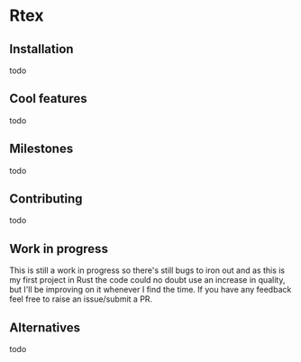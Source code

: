# Rtex



## Installation

todo

## Cool features

todo

## Milestones

todo

## Contributing

todo

## Work in progress

This is still a work in progress so there's still bugs to iron out and as this is my first project in Rust the code could no doubt use an increase in quality, but I'll be improving on it whenever I find the time. If you have any feedback feel free to raise an issue/submit a PR.

## Alternatives

todo